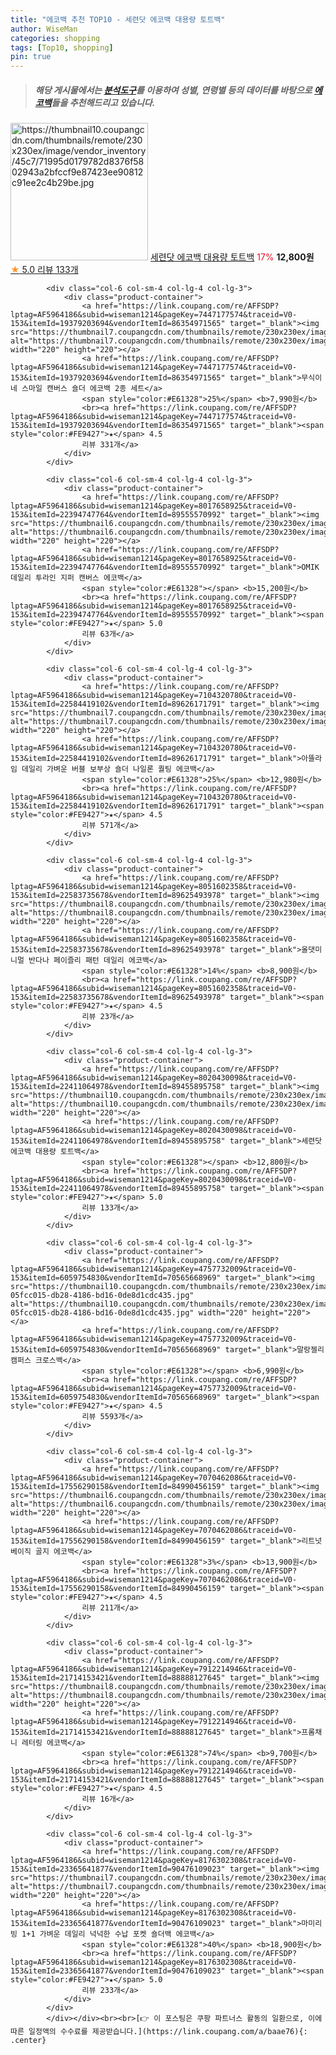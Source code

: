 ```yaml
---
title: "에코백 추천 TOP10 - 세련닷 에코백 대용량 토트백"
author: WiseMan
categories: shopping
tags: [Top10, shopping]
pin: true
---
```


> ##### 해당 게시물에서는 [**분석도구**](https://itemscout.io/)를 이용하여 **성별**, **연령별** 등의 데이터를 바탕으로 [**에코백**](https://link.coupang.com/a/baae76)들을 추천해드리고 있습니다.
<div class="container"><div class="row">
            <div class="col-6 col-sm-4 col-lg-4 col-lg-3">
                <div class="product-container">
                    <a href="https://link.coupang.com/re/AFFSDP?lptag=AF5964186&subid=wiseman1214&pageKey=8020430098&traceid=V0-153&itemId=22411064980&vendorItemId=89455895775" target="_blank"><img src="https://thumbnail10.coupangcdn.com/thumbnails/remote/230x230ex/image/vendor_inventory/45c7/71995d0179782d8376f5802943a2bfccf9e87423ee90812c91ee2c4b29be.jpg" alt="https://thumbnail10.coupangcdn.com/thumbnails/remote/230x230ex/image/vendor_inventory/45c7/71995d0179782d8376f5802943a2bfccf9e87423ee90812c91ee2c4b29be.jpg" width="220" height="220"></a>
                    <a href="https://link.coupang.com/re/AFFSDP?lptag=AF5964186&subid=wiseman1214&pageKey=8020430098&traceid=V0-153&itemId=22411064980&vendorItemId=89455895775" target="_blank">세련닷 에코백 대용량 토트백</a>
                    <span style="color:#E61328">17%</span> <b>12,800원</b>
                    <br><a href="https://link.coupang.com/re/AFFSDP?lptag=AF5964186&subid=wiseman1214&pageKey=8020430098&traceid=V0-153&itemId=22411064980&vendorItemId=89455895775" target="_blank"><span style="color:#FE9427">★</span> 5.0
                    리뷰 133개</a>
                </div>
            </div>
            
            <div class="col-6 col-sm-4 col-lg-4 col-lg-3">
                <div class="product-container">
                    <a href="https://link.coupang.com/re/AFFSDP?lptag=AF5964186&subid=wiseman1214&pageKey=7447177574&traceid=V0-153&itemId=19379203694&vendorItemId=86354971565" target="_blank"><img src="https://thumbnail7.coupangcdn.com/thumbnails/remote/230x230ex/image/vendor_inventory/eba2/c699bc122d0d5117f228b5da8b3b084a11d5245aa3ac61b3c9f62834ab79.jpg" alt="https://thumbnail7.coupangcdn.com/thumbnails/remote/230x230ex/image/vendor_inventory/eba2/c699bc122d0d5117f228b5da8b3b084a11d5245aa3ac61b3c9f62834ab79.jpg" width="220" height="220"></a>
                    <a href="https://link.coupang.com/re/AFFSDP?lptag=AF5964186&subid=wiseman1214&pageKey=7447177574&traceid=V0-153&itemId=19379203694&vendorItemId=86354971565" target="_blank">무식이네 스마일 캔버스 숄더 에코백 2종 세트</a>
                    <span style="color:#E61328">25%</span> <b>7,990원</b>
                    <br><a href="https://link.coupang.com/re/AFFSDP?lptag=AF5964186&subid=wiseman1214&pageKey=7447177574&traceid=V0-153&itemId=19379203694&vendorItemId=86354971565" target="_blank"><span style="color:#FE9427">★</span> 4.5
                    리뷰 331개</a>
                </div>
            </div>
            
            <div class="col-6 col-sm-4 col-lg-4 col-lg-3">
                <div class="product-container">
                    <a href="https://link.coupang.com/re/AFFSDP?lptag=AF5964186&subid=wiseman1214&pageKey=8017658925&traceid=V0-153&itemId=22394747764&vendorItemId=89555570992" target="_blank"><img src="https://thumbnail6.coupangcdn.com/thumbnails/remote/230x230ex/image/vendor_inventory/84ed/0f67cb5f452f31ebc3f708e55539c25af43e4dbc0a4496dfadb043b15e80.png" alt="https://thumbnail6.coupangcdn.com/thumbnails/remote/230x230ex/image/vendor_inventory/84ed/0f67cb5f452f31ebc3f708e55539c25af43e4dbc0a4496dfadb043b15e80.png" width="220" height="220"></a>
                    <a href="https://link.coupang.com/re/AFFSDP?lptag=AF5964186&subid=wiseman1214&pageKey=8017658925&traceid=V0-153&itemId=22394747764&vendorItemId=89555570992" target="_blank">OMIK 데일리 투라인 지퍼 캔버스 에코백</a>
                    <span style="color:#E61328"></span> <b>15,200원</b>
                    <br><a href="https://link.coupang.com/re/AFFSDP?lptag=AF5964186&subid=wiseman1214&pageKey=8017658925&traceid=V0-153&itemId=22394747764&vendorItemId=89555570992" target="_blank"><span style="color:#FE9427">★</span> 5.0
                    리뷰 63개</a>
                </div>
            </div>
            
            <div class="col-6 col-sm-4 col-lg-4 col-lg-3">
                <div class="product-container">
                    <a href="https://link.coupang.com/re/AFFSDP?lptag=AF5964186&subid=wiseman1214&pageKey=7104320780&traceid=V0-153&itemId=22584419102&vendorItemId=89626171791" target="_blank"><img src="https://thumbnail7.coupangcdn.com/thumbnails/remote/230x230ex/image/vendor_inventory/2415/603bc0dafa64942539aea529b9e2802bb3aea4610d1e698b23beab8d82b3.jpg" alt="https://thumbnail7.coupangcdn.com/thumbnails/remote/230x230ex/image/vendor_inventory/2415/603bc0dafa64942539aea529b9e2802bb3aea4610d1e698b23beab8d82b3.jpg" width="220" height="220"></a>
                    <a href="https://link.coupang.com/re/AFFSDP?lptag=AF5964186&subid=wiseman1214&pageKey=7104320780&traceid=V0-153&itemId=22584419102&vendorItemId=89626171791" target="_blank">아뜰라임 데일리 가벼운 버블 보부상 숄더 나일론 퀄팅 에코백</a>
                    <span style="color:#E61328">25%</span> <b>12,980원</b>
                    <br><a href="https://link.coupang.com/re/AFFSDP?lptag=AF5964186&subid=wiseman1214&pageKey=7104320780&traceid=V0-153&itemId=22584419102&vendorItemId=89626171791" target="_blank"><span style="color:#FE9427">★</span> 4.5
                    리뷰 571개</a>
                </div>
            </div>
            
            <div class="col-6 col-sm-4 col-lg-4 col-lg-3">
                <div class="product-container">
                    <a href="https://link.coupang.com/re/AFFSDP?lptag=AF5964186&subid=wiseman1214&pageKey=8051602358&traceid=V0-153&itemId=22583735678&vendorItemId=89625493978" target="_blank"><img src="https://thumbnail8.coupangcdn.com/thumbnails/remote/230x230ex/image/vendor_inventory/ac93/906598084b7ed860884ed22ee2796b658c1fa58ac041ec7899be33147294.jpg" alt="https://thumbnail8.coupangcdn.com/thumbnails/remote/230x230ex/image/vendor_inventory/ac93/906598084b7ed860884ed22ee2796b658c1fa58ac041ec7899be33147294.jpg" width="220" height="220"></a>
                    <a href="https://link.coupang.com/re/AFFSDP?lptag=AF5964186&subid=wiseman1214&pageKey=8051602358&traceid=V0-153&itemId=22583735678&vendorItemId=89625493978" target="_blank">올댓미니멀 반다나 페이즐리 패턴 데일리 에코백</a>
                    <span style="color:#E61328">14%</span> <b>8,900원</b>
                    <br><a href="https://link.coupang.com/re/AFFSDP?lptag=AF5964186&subid=wiseman1214&pageKey=8051602358&traceid=V0-153&itemId=22583735678&vendorItemId=89625493978" target="_blank"><span style="color:#FE9427">★</span> 4.5
                    리뷰 23개</a>
                </div>
            </div>
            
            <div class="col-6 col-sm-4 col-lg-4 col-lg-3">
                <div class="product-container">
                    <a href="https://link.coupang.com/re/AFFSDP?lptag=AF5964186&subid=wiseman1214&pageKey=8020430098&traceid=V0-153&itemId=22411064978&vendorItemId=89455895758" target="_blank"><img src="https://thumbnail10.coupangcdn.com/thumbnails/remote/230x230ex/image/vendor_inventory/5630/460dd010dca851437563e153c30ef171e49c8cf0e1e3294eb014e9a9be1b.jpg" alt="https://thumbnail10.coupangcdn.com/thumbnails/remote/230x230ex/image/vendor_inventory/5630/460dd010dca851437563e153c30ef171e49c8cf0e1e3294eb014e9a9be1b.jpg" width="220" height="220"></a>
                    <a href="https://link.coupang.com/re/AFFSDP?lptag=AF5964186&subid=wiseman1214&pageKey=8020430098&traceid=V0-153&itemId=22411064978&vendorItemId=89455895758" target="_blank">세련닷 에코백 대용량 토트백</a>
                    <span style="color:#E61328"></span> <b>12,800원</b>
                    <br><a href="https://link.coupang.com/re/AFFSDP?lptag=AF5964186&subid=wiseman1214&pageKey=8020430098&traceid=V0-153&itemId=22411064978&vendorItemId=89455895758" target="_blank"><span style="color:#FE9427">★</span> 5.0
                    리뷰 133개</a>
                </div>
            </div>
            
            <div class="col-6 col-sm-4 col-lg-4 col-lg-3">
                <div class="product-container">
                    <a href="https://link.coupang.com/re/AFFSDP?lptag=AF5964186&subid=wiseman1214&pageKey=4757732009&traceid=V0-153&itemId=6059754830&vendorItemId=70565668969" target="_blank"><img src="https://thumbnail10.coupangcdn.com/thumbnails/remote/230x230ex/image/retail/images/98209840337343-05fcc015-db28-4186-bd16-0de8d1cdc435.jpg" alt="https://thumbnail10.coupangcdn.com/thumbnails/remote/230x230ex/image/retail/images/98209840337343-05fcc015-db28-4186-bd16-0de8d1cdc435.jpg" width="220" height="220"></a>
                    <a href="https://link.coupang.com/re/AFFSDP?lptag=AF5964186&subid=wiseman1214&pageKey=4757732009&traceid=V0-153&itemId=6059754830&vendorItemId=70565668969" target="_blank">말랑젤리 캠퍼스 크로스백</a>
                    <span style="color:#E61328"></span> <b>6,990원</b>
                    <br><a href="https://link.coupang.com/re/AFFSDP?lptag=AF5964186&subid=wiseman1214&pageKey=4757732009&traceid=V0-153&itemId=6059754830&vendorItemId=70565668969" target="_blank"><span style="color:#FE9427">★</span> 4.5
                    리뷰 5593개</a>
                </div>
            </div>
            
            <div class="col-6 col-sm-4 col-lg-4 col-lg-3">
                <div class="product-container">
                    <a href="https://link.coupang.com/re/AFFSDP?lptag=AF5964186&subid=wiseman1214&pageKey=7070462086&traceid=V0-153&itemId=17556290158&vendorItemId=84990456159" target="_blank"><img src="https://thumbnail6.coupangcdn.com/thumbnails/remote/230x230ex/image/vendor_inventory/ed40/49993ca45a2dc50f780520f2b5c39292879d5fde8017f0221d7123d45d3b.jpg" alt="https://thumbnail6.coupangcdn.com/thumbnails/remote/230x230ex/image/vendor_inventory/ed40/49993ca45a2dc50f780520f2b5c39292879d5fde8017f0221d7123d45d3b.jpg" width="220" height="220"></a>
                    <a href="https://link.coupang.com/re/AFFSDP?lptag=AF5964186&subid=wiseman1214&pageKey=7070462086&traceid=V0-153&itemId=17556290158&vendorItemId=84990456159" target="_blank">리트넛 베이직 골지 에코백</a>
                    <span style="color:#E61328">3%</span> <b>13,900원</b>
                    <br><a href="https://link.coupang.com/re/AFFSDP?lptag=AF5964186&subid=wiseman1214&pageKey=7070462086&traceid=V0-153&itemId=17556290158&vendorItemId=84990456159" target="_blank"><span style="color:#FE9427">★</span> 4.5
                    리뷰 211개</a>
                </div>
            </div>
            
            <div class="col-6 col-sm-4 col-lg-4 col-lg-3">
                <div class="product-container">
                    <a href="https://link.coupang.com/re/AFFSDP?lptag=AF5964186&subid=wiseman1214&pageKey=7912214946&traceid=V0-153&itemId=21714153421&vendorItemId=88888127645" target="_blank"><img src="https://thumbnail8.coupangcdn.com/thumbnails/remote/230x230ex/image/vendor_inventory/64eb/7b8c968f0afb8cd96ea82834585234b36d8d57625ff70beac7131e071e55.jpg" alt="https://thumbnail8.coupangcdn.com/thumbnails/remote/230x230ex/image/vendor_inventory/64eb/7b8c968f0afb8cd96ea82834585234b36d8d57625ff70beac7131e071e55.jpg" width="220" height="220"></a>
                    <a href="https://link.coupang.com/re/AFFSDP?lptag=AF5964186&subid=wiseman1214&pageKey=7912214946&traceid=V0-153&itemId=21714153421&vendorItemId=88888127645" target="_blank">프롬채니 레터링 에코백</a>
                    <span style="color:#E61328">74%</span> <b>9,700원</b>
                    <br><a href="https://link.coupang.com/re/AFFSDP?lptag=AF5964186&subid=wiseman1214&pageKey=7912214946&traceid=V0-153&itemId=21714153421&vendorItemId=88888127645" target="_blank"><span style="color:#FE9427">★</span> 4.5
                    리뷰 16개</a>
                </div>
            </div>
            
            <div class="col-6 col-sm-4 col-lg-4 col-lg-3">
                <div class="product-container">
                    <a href="https://link.coupang.com/re/AFFSDP?lptag=AF5964186&subid=wiseman1214&pageKey=8176302308&traceid=V0-153&itemId=23365641877&vendorItemId=90476109023" target="_blank"><img src="https://thumbnail7.coupangcdn.com/thumbnails/remote/230x230ex/image/vendor_inventory/486c/2de90add7709475d96cca46fd17917f83d0bbd71efa3cef7c367e15b5d03.jpg" alt="https://thumbnail7.coupangcdn.com/thumbnails/remote/230x230ex/image/vendor_inventory/486c/2de90add7709475d96cca46fd17917f83d0bbd71efa3cef7c367e15b5d03.jpg" width="220" height="220"></a>
                    <a href="https://link.coupang.com/re/AFFSDP?lptag=AF5964186&subid=wiseman1214&pageKey=8176302308&traceid=V0-153&itemId=23365641877&vendorItemId=90476109023" target="_blank">마미리빙 1+1 가벼운 데일리 넉넉한 수납 포켓 숄더백 에코백</a>
                    <span style="color:#E61328">40%</span> <b>18,900원</b>
                    <br><a href="https://link.coupang.com/re/AFFSDP?lptag=AF5964186&subid=wiseman1214&pageKey=8176302308&traceid=V0-153&itemId=23365641877&vendorItemId=90476109023" target="_blank"><span style="color:#FE9427">★</span> 5.0
                    리뷰 233개</a>
                </div>
            </div>
            </div></div><br><br>[👉 이 포스팅은 쿠팡 파트너스 활동의 일환으로, 이에 따른 일정액의 수수료를 제공받습니다.](https://link.coupang.com/a/baae76){: .center}